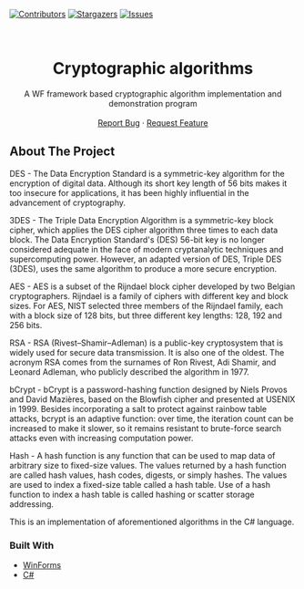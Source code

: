 
[![Contributors][contributors-shield]][contributors-url]
[![Stargazers][stars-shield]][stars-url]
[![Issues][issues-shield]][issues-url]

<br />
<p align="center">
  <a href="https://github.com/Quiirex/Kriptirni-algoritmi">
  </a>

  <h1 align="center">Cryptographic algorithms</h1>

  <p align="center">
    A WF framework based cryptographic algorithm implementation and demonstration program
  <br/>
  <br/>
    <a href="https://github.com/Quiirex/Kriptirni-algoritmi/issues">Report Bug</a>
    ·
    <a href="https://github.com/Quiirex/Kriptirni-algoritmi/issues">Request Feature</a>
  </p>
</p>

<!-- ABOUT THE PROJECT -->
## About The Project
DES - The Data Encryption Standard is a symmetric-key algorithm for the encryption of digital data. Although its short key length of 56 bits makes it too insecure for applications, it has been highly influential in the advancement of cryptography.

3DES - The Triple Data Encryption Algorithm is a symmetric-key block cipher, which applies the DES cipher algorithm three times to each data block. The Data Encryption Standard's (DES) 56-bit key is no longer considered adequate in the face of modern cryptanalytic techniques and supercomputing power. However, an adapted version of DES, Triple DES (3DES), uses the same algorithm to produce a more secure encryption.

AES - AES is a subset of the Rijndael block cipher developed by two Belgian cryptographers. Rijndael is a family of ciphers with different key and block sizes. For AES, NIST selected three members of the Rijndael family, each with a block size of 128 bits, but three different key lengths: 128, 192 and 256 bits.

RSA - RSA (Rivest–Shamir–Adleman) is a public-key cryptosystem that is widely used for secure data transmission. It is also one of the oldest. The acronym RSA comes from the surnames of Ron Rivest, Adi Shamir, and Leonard Adleman, who publicly described the algorithm in 1977.

bCrypt - bCrypt is a password-hashing function designed by Niels Provos and David Mazières, based on the Blowfish cipher and presented at USENIX in 1999. Besides incorporating a salt to protect against rainbow table attacks, bcrypt is an adaptive function: over time, the iteration count can be increased to make it slower, so it remains resistant to brute-force search attacks even with increasing computation power.

Hash - A hash function is any function that can be used to map data of arbitrary size to fixed-size values. The values returned by a hash function are called hash values, hash codes, digests, or simply hashes. The values are used to index a fixed-size table called a hash table. Use of a hash function to index a hash table is called hashing or scatter storage addressing.

This is an implementation of aforementioned algorithms in the C# language.

### Built With

* [WinForms](https://docs.microsoft.com/en-us/dotnet/desktop/winforms/?view=netdesktop-5.0)
* [C#](https://docs.microsoft.com/en-us/dotnet/csharp/)


<!-- MARKDOWN LINKS & IMAGES -->
<!-- https://www.markdownguide.org/basic-syntax/#reference-style-links -->
[contributors-shield]: https://img.shields.io/github/Kriptirni-algoritmi/Quiirex/4us2watch.svg?style=for-the-badge
[contributors-url]: https://github.com/Quiirex/Kriptirni-algoritmi/graphs/contributors
[forks-shield]: https://img.shields.io/github/forks/Quiirex/Kriptirni-algoritmi.svg?style=for-the-badge
[forks-url]: https://github.com/Quiirex/Kriptirni-algoritmi/network/members
[stars-shield]: https://img.shields.io/github/stars/Quiirex/Kriptirni-algoritmi.svg?style=for-the-badge
[stars-url]: https://github.com/Quiirex/Kriptirni-algoritmi/stargazers
[issues-shield]: https://img.shields.io/github/issues/Quiirex/Kriptirni-algoritmi.svg?style=for-the-badge
[issues-url]: https://github.com/Quiirex/Kriptirni-algoritmi/issues
